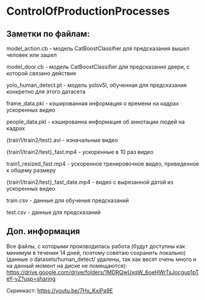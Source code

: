 # ControlOfProductionProcesses

## Заметки по файлам:
model_action.cb - модель CatBoostClassifier для предсказания вышел человек или зашел

model_door.cb - модель CatBoostClassifier для предсказания двери, с которой связано действие

yolo_human_detect.pt - модель yolov5l, обученная для предсказания конкретно для этого датасета

frame_data.pkl - кэшированная информация о времени на кадрах ускоренных видео

people_data.pkl - кэшированна информация об аннотации людей на кадрах

{train1/train2/test}.avi - изначальные видео

{train1/train2/test}_fast.mp4 - ускоренные в 10 раз видео

train1_resized_fast.mp4 - ускоренное тренировочное видео, приведенное к общему размеру

{train1/train2/test}_fast_date.mp4 - видео с вырезанной датой из ускоренных видео

train.csv - данные для обучения предсказаний

test.csv - данные для предсказаний

## Доп. информация
Все файлы, с которыми производилась работа (будут доступны как минимум в течении 14 дней, поэтому советаю сохранить локально) (данные о datasets/human_detect/ удалены, так как весят очень много и на данный момент на диске не помещаются): https://drive.google.com/drive/folders/1MDRQwUxqW_6oeHWrTsJocgup1pTeY-yZ?usp=sharing

Скринкаст: https://youtu.be/7Hx_KxiPa9E

